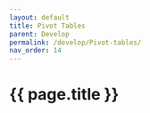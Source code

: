 ```yaml
---
layout: default
title: Pivot Tables
parent: Develop
permalink: /develop/Pivot-tables/
nav_order: 14
---
```


# {{ page.title }}